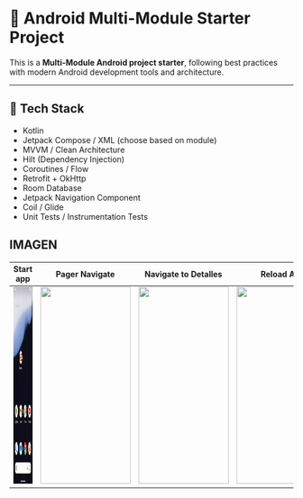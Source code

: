 # 📱 Android Multi-Module Starter Project

This is a  **Multi-Module Android project starter**, following best practices with modern Android development tools and architecture.

---

## 🚀 Tech Stack

- Kotlin
- Jetpack Compose / XML (choose based on module) 
- MVVM / Clean Architecture
- Hilt (Dependency Injection)
- Coroutines / Flow
- Retrofit + OkHttp 
- Room Database
- Jetpack Navigation Component
- Coil / Glide
- Unit Tests / Instrumentation Tests




## IMAGEN
| Start app | Pager Navigate | Navigate to Detalles | Reload Api|
| --- | --- | --- | --- |
|<img src="https://github.com/jorgesanme/Compose_Marvel_Api/blob/main/images/open.gif" width="160" height="350" />|<img src="https://github.com/jorgesanme/Compose_Marvel_Api/blob/main/images/segundo.gif" width="160" height="350" />|<img src="https://github.com/jorgesanme/Compose_Marvel_Api/blob/main/images/detalles.gif" width="160" height="350" />|<img src="https://github.com/jorgesanme/Compose_Marvel_Api/blob/main/images/reload.gif" width="160" height="350" />|

